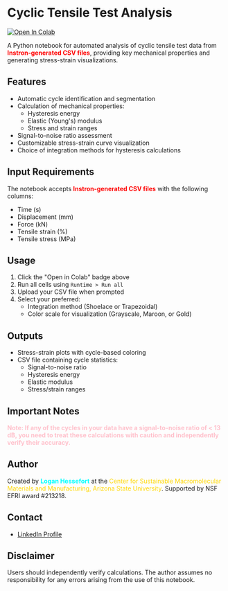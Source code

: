 # Cyclic Tensile Test Analysis

[![Open In Colab](https://colab.research.google.com/assets/colab-badge.svg)](https://colab.research.google.com/drive/1jJQlW4wBg_2Gf00Zuq0MDDVkDpR5o60_?usp=sharing)

A Python notebook for automated analysis of cyclic tensile test data from <span style="color:red">**Instron-generated CSV files**</span>, providing key mechanical properties and generating stress-strain visualizations.

## Features

- Automatic cycle identification and segmentation
- Calculation of mechanical properties:
  - Hysteresis energy
  - Elastic (Young's) modulus
  - Stress and strain ranges
- Signal-to-noise ratio assessment
- Customizable stress-strain curve visualization
- Choice of integration methods for hysteresis calculations

## Input Requirements

The notebook accepts <span style="color:red">**Instron-generated CSV files**</span> with the following columns:
- Time (s)
- Displacement (mm)
- Force (kN)
- Tensile strain (%)
- Tensile stress (MPa)

## Usage

1. Click the "Open in Colab" badge above
2. Run all cells using `Runtime > Run all`
3. Upload your CSV file when prompted
4. Select your preferred:
   - Integration method (Shoelace or Trapezoidal)
   - Color scale for visualization (Grayscale, Maroon, or Gold)

## Outputs

- Stress-strain plots with cycle-based coloring
- CSV file containing cycle statistics:
  - Signal-to-noise ratio
  - Hysteresis energy
  - Elastic modulus
  - Stress/strain ranges

## Important Notes

<span style="color:pink">**Note: If any of the cycles in your data have a signal-to-noise ratio of < 13 dB, you need to treat these calculations with caution and independently verify their accuracy.**</span>

## Author

Created by <span style="color:cyan">**Logan Hessefort**</span> at the <span style="color:gold">Center for Sustainable Macromolecular Materials and Manufacturing, Arizona State University</span>. Supported by NSF EFRI award #213218.

## Contact
- [LinkedIn Profile](https://www.linkedin.com/in/logan-hessefort/)

## Disclaimer

Users should independently verify calculations. The author assumes no responsibility for any errors arising from the use of this notebook.
